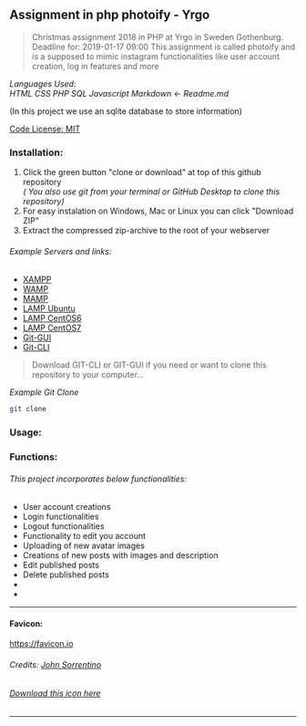 ## Assignment in php photoify - Yrgo

> Christmas assignment 2018 in PHP at Yrgo in Sweden Gothenburg. Deadline for: 2019-01-17 09:00 
This assignment is called photoify and is a supposed to mimic instagram functionalities like user account creation, log in features and more

_Languages Used:_ <br/>
_HTML CSS PHP SQL Javascript Markdown <- Readme.md_

(In this project we use an sqlite database to store information)

[Code License: MIT](https://choosealicense.com/licenses/mit/)

### Installation:

1. Click the green button "clone or download" at top of this github repository <br/>
*( You also use git from your terminal or GitHub Desktop to clone this repository)*
2. For easy instalation on Windows, Mac or Linux you can click "Download ZIP"
3. Extract the compressed zip-archive to the root of your webserver

###### Example Servers and links:
- [XAMPP](https://www.apachefriends.org/index.html "Download XAMPP for Windows Linux Mac") 
- [WAMP](https://bitnami.com/stack/wamp/installer "Download WAMP for Windows Mac Linux")
- [MAMP](https://www.mamp.info/en/downloads "Download MAMP for Mac Windows")
- [LAMP Ubuntu](https://www.digitalocean.com/community/tutorials/how-to-install-linux-apache-mysql-php-lamp-stack-ubuntu-18-04 "Install LAMP on Ubuntu Linux")
- [LAMP CentOS6](https://www.digitalocean.com/community/tutorials/how-to-install-linux-apache-mysql-php-lamp-stack-on-centos-6 "Install LAMP on CentOS6 Linux")
- [LAMP CentOS7](https://www.digitalocean.com/community/tutorials/how-to-install-linux-apache-mysql-php-lamp-stack-on-centos-7 "Install LAMP on CentOS7 Linux")
- [Git-GUI](https://desktop.github.com/ "Downloads for Mac Windows")
- [Git-CLI](https://git-scm.com/downloads "Downloads for Mac Windows Linux/Unix")

> Download GIT-CLI or GIT-GUI if you need or want to clone this repository to your computer...

*Example Git Clone*
```bash
git clone 
```

### Usage:

### Functions:

###### This project incorporates below functionalities:
* User account creations
* Login functionalities
* Logout functionalities
* Functionality to edit you account
* Uploading of new avatar images
* Creations of new posts with images and description
* Edit published posts
* Delete published posts
* 
* 

---

#### Favicon:
https://favicon.io

###### Credits: [John Sorrentino](https://twitter.com/johnsorrentino "John Sorrentino Twitter profile")

###### [Download this icon here](https://favicon.io/emoji-favicons/busts-in-silhouette/)

---
